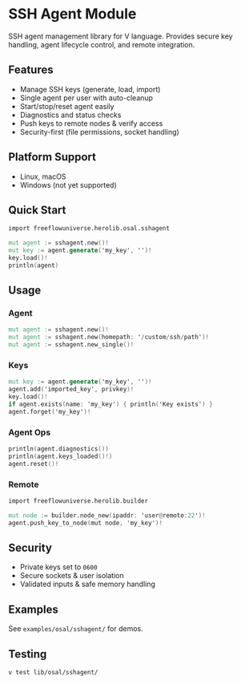 # SSH Agent Module

SSH agent management library for V language. Provides secure key handling, agent lifecycle control, and remote integration.

## Features

* Manage SSH keys (generate, load, import)
* Single agent per user with auto-cleanup
* Start/stop/reset agent easily
* Diagnostics and status checks
* Push keys to remote nodes & verify access
* Security-first (file permissions, socket handling)

## Platform Support

* Linux, macOS
* Windows (not yet supported)

## Quick Start

```v
import freeflowuniverse.herolib.osal.sshagent

mut agent := sshagent.new()!
mut key := agent.generate('my_key', '')!
key.load()!
println(agent)
```

## Usage

### Agent

```v
mut agent := sshagent.new()!
mut agent := sshagent.new(homepath: '/custom/ssh/path')!
mut agent := sshagent.new_single()!
```

### Keys

```v
mut key := agent.generate('my_key', '')!
agent.add('imported_key', privkey)!
key.load()!
if agent.exists(name: 'my_key') { println('Key exists') }
agent.forget('my_key')!
```

### Agent Ops

```v
println(agent.diagnostics())
println(agent.keys_loaded()!)
agent.reset()!
```

### Remote

```v
import freeflowuniverse.herolib.builder

mut node := builder.node_new(ipaddr: 'user@remote:22')!
agent.push_key_to_node(mut node, 'my_key')!
```

## Security

* Private keys set to `0600`
* Secure sockets & user isolation
* Validated inputs & safe memory handling

## Examples

See `examples/osal/sshagent/` for demos.

## Testing

```bash
v test lib/osal/sshagent/
```
